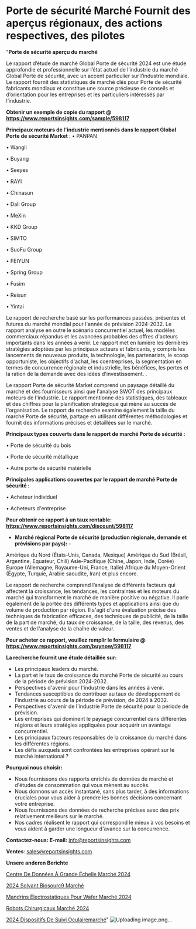 # Porte de sécurité Marché Fournit des aperçus régionaux, des actions respectives, des pilotes

"<strong>Porte de sécurité aperçu du marché</strong>

Le rapport d’étude de marché Global Porte de sécurité 2024 est une étude approfondie et professionnelle sur l’état actuel de l’industrie du marché Global Porte de sécurité, avec un accent particulier sur l’industrie mondiale. Le rapport fournit des statistiques de marché clés pour Porte de sécurité fabricants mondiaux et constitue une source précieuse de conseils et d’orientation pour les entreprises et les particuliers intéressés par l’industrie.

<strong>Obtenir un exemple de copie du rapport @ <a href=https://www.reportsinsights.com/sample/598117>https://www.reportsinsights.com/sample/598117</a></strong>

<strong>Principaux moteurs de l'industrie mentionnés dans le rapport Global Porte de sécurité Market</strong> :
• PANPAN

• Wangli

• Buyang

• Seeyes

• RAYI

• Chinasun

• Dali Group

• MeXin

• KKD Group

• SIMTO

• SuoFu Group

• FEIYUN

• Spring Group

• Fusim

• Reisun

• Yintai

Le rapport de recherche basé sur les performances passées, présentes et futures du marché mondial pour l'année de prévision 2024-2032. Le rapport analyse en outre le scénario concurrentiel actuel, les modèles commerciaux répandus et les avancées probables des offres d'acteurs importants dans les années à venir. Le rapport met en lumière les dernières stratégies adoptées par les principaux acteurs et fabricants, y compris les lancements de nouveaux produits, la technologie, les partenariats, le scoop opportuniste, les objectifs d'achat, les coentreprises, la segmentation en termes de concurrence régionale et industrielle, les bénéfices, les pertes et la ration de la demande avec des idées d'investissement. .

Le rapport Porte de sécurité Market comprend un paysage détaillé du marché et des fournisseurs ainsi que l'analyse SWOT des principaux moteurs de l'industrie. Le rapport mentionne des statistiques, des tableaux et des chiffres pour la planification stratégique qui mène au succès de l'organisation. Le rapport de recherche examine également la taille du marché Porte de sécurité, partage en utilisant différentes méthodologies et fournit des informations précises et détaillées sur le marché.

<strong>Principaux types couverts dans le rapport de marché Porte de sécurité :</strong>

• Porte de sécurité du bois

• Porte de sécurité métallique

• Autre porte de sécurité matérielle

<strong>Principales applications couvertes par le rapport de marché Porte de sécurité :</strong>

• Acheteur individuel

• Acheteurs d'entreprise

<strong>Pour obtenir ce rapport à un taux rentable: <a href=https://www.reportsinsights.com/discount/598117>https://www.reportsinsights.com/discount/598117</a></strong>
<ul>
  <li><strong>Marché régional Porte de sécurité (production régionale, demande et prévisions par pays): -</strong></li>
</ul>
Amérique du Nord (États-Unis, Canada, Mexique)
Amérique du Sud (Brésil, Argentine, Equateur, Chili)
Asie-Pacifique (Chine, Japon, Inde, Corée)
Europe (Allemagne, Royaume-Uni, France, Italie)
Afrique du Moyen-Orient (Égypte, Turquie, Arabie saoudite, Iran) et plus encore.

Le rapport de recherche comprend l’analyse de différents facteurs qui affectent la croissance, les tendances, les contraintes et les moteurs du marché qui transforment le marché de manière positive ou négative. Il parle également de la portée des différents types et applications ainsi que du volume de production par région. Il s'agit d'une évaluation précise des techniques de fabrication efficaces, des techniques de publicité, de la taille de la part de marché, du taux de croissance, de la taille, des revenus, des ventes et de l'analyse de la chaîne de valeur.

<strong>Pour acheter ce rapport, veuillez remplir le formulaire @   <a href=https://www.reportsinsights.com/buynow/598117>https://www.reportsinsights.com/buynow/598117</a></strong>

<strong>La recherche fournit une étude détaillée sur:</strong>
<ul>
  <li>Les principaux leaders du marché.</li>
  <li>La part et le taux de croissance du marché Porte de sécurité au cours de la période de prévision 2024-2032.</li>
  <li>Perspectives d'avenir pour l'industrie dans les années à venir.</li>
  <li>Tendances susceptibles de contribuer au taux de développement de l'industrie au cours de la période de prévision, de 2024 à 2032.</li>
  <li>Perspectives d'avenir de l'industrie Porte de sécurité pour la période de prévision.</li>
  <li>Les entreprises qui dominent le paysage concurrentiel dans différentes régions et leurs stratégies appliquées pour acquérir un avantage concurrentiel.</li>
  <li>Les principaux facteurs responsables de la croissance du marché dans les différentes régions.</li>
  <li>Les défis auxquels sont confrontées les entreprises opérant sur le marché international ?</li>
</ul>
<strong>Pourquoi nous choisir:</strong>
<ul>
  <li>Nous fournissons des rapports enrichis de données de marché et d'études de consommation qui vous mènent au succès.</li>
  <li>Nous donnons un accès instantané, sans plus tarder, à des informations cruciales pour vous aider à prendre les bonnes décisions concernant votre entreprise.</li>
  <li>Nous fournissons des données de recherche précises avec des prix relativement meilleurs sur le marché.</li>
  <li>Nos cadres réalisent le rapport qui correspond le mieux à vos besoins et vous aident à garder une longueur d'avance sur la concurrence.</li>
</ul>
<strong>Contactez-nous:
</strong><strong>E-mail:</strong> <a href=mailto:info@reportsinsights.com>info@reportsinsights.com</a>

<strong>Ventes</strong>: <a href=mailto:sales@reportsinsights.com>sales@reportsinsights.com</a>

<strong>Unsere anderen Berichte</strong>

<a href=https://www.linkedin.com/pulse/centre-de-données-à-grande-échelle-marchéperspectives-y1uic/>Centre De Données À Grande Échelle Marché 2024</a>

<a href=https://www.linkedin.com/pulse/2024-solvant-biosourc%C3%A9-march%C3%A9-informations-couvertes-dvd6c/>2024 Solvant Biosourc9 Marché</a>

<a href=https://www.linkedin.com/pulse/mandrins-électrostatiques-pour-wafer-marchétaille-jvm9c/>Mandrins Électrostatiques Pour Wafer Marché 2024</a>

<a href=https://www.linkedin.com/pulse/robots-chirurgicaux-marché-lavenir-de-la-concurrence-hjiwc/>Robots Chirurgicaux Marché 2024</a>

<a href=https://www.linkedin.com/pulse/2024-dispositifs-de-suivi-oculairemarch%C3%A9-1q0sc/>2024 Dispositifs De Suivi Oculairemarché</a>"
![Uploading image.png…]()
